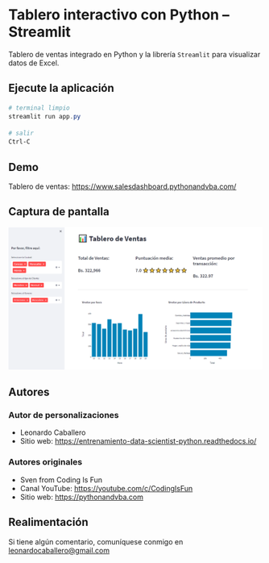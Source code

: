 
# Tablero interactivo con Python – Streamlit

Tablero de ventas integrado en Python y la librería ``Streamlit``
para visualizar datos de Excel.

## Ejecute la aplicación
```Powershell
# terminal limpio
streamlit run app.py

# salir
Ctrl-C
```

## Demo
Tablero de ventas: https://www.salesdashboard.pythonandvba.com/

## Captura de pantalla

![Captura de pantalla de Tablero de ventas](https://raw.githubusercontent.com/macagua/entrenamiento.data_scientist_python/main/source/_static/images/streamlit_tablero_ventas.png)


## Autores

### Autor de personalizaciones

- Leonardo Caballero
- Sitio web: https://entrenamiento-data-scientist-python.readthedocs.io/

### Autores originales

- Sven from Coding Is Fun
- Canal YouTube: https://youtube.com/c/CodingIsFun
- Sitio web: https://pythonandvba.com

## Realimentación

Si tiene algún comentario, comuníquese conmigo en leonardocaballero@gmail.com
